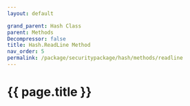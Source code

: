 ```yaml
---
layout: default

grand_parent: Hash Class
parent: Methods
Decompressor: false
title: Hash.ReadLine Method
nav_order: 5
permalink: /package/securitypackage/hash/methods/readline
---
```

# {{ page.title }}